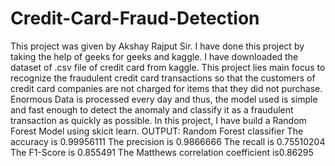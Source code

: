 # Credit-Card-Fraud-Detection
This project was given by Akshay Rajput Sir. I have done this project by taking the help of geeks for geeks and kaggle. I have downloaded the dataset of .csv file of credit card from kaggle. 
This project lies main focus to recognize the fraudulent credit card transactions so that the customers of credit card companies are not charged for items that they did not purchase. Enormous Data is processed every day and thus, the model used is simple and fast enough to detect the anomaly and classify it as a fraudulent transaction as quickly as possible. In this project, I have build a Random Forest Model using skicit learn.
OUTPUT:
Random Forest classifier
The accuracy is  0.99956111
The precision is 0.9866666
The recall is 0.75510204
The F1-Score is 0.855491
The Matthews correlation coefficient is0.86295
